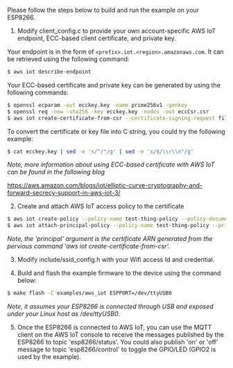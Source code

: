 Please follow the steps below to build and run the example on your ESP8266.

1. Modify client_config.c to provide your own account-specific AWS IoT
 endpoint, ECC-based client certificate, and private key.

 Your endpoint is in the form of ```<prefix>.iot.<region>.amazonaws.com```.
 It can be retrieved using the following command:

 ```sh
 $ aws iot describe-endpoint
 ```

 Your ECC-based certificate and private key can be generated by using 
 the following commands:

 ```sh
 $ openssl ecparam -out ecckey.key -name prime256v1 -genkey
 $ openssl req -new -sha256 -key ecckey.key -nodes -out eccCsr.csr
 $ aws iot create-certificate-from-csr --certificate-signing-request file://eccCsr.csr --certificate-pem-outfile eccCert.crt --set-as-active
 ```

 To convert the certificate or key file into C string, you could try
 the following example:

 ```sh
 $ cat ecckey.key | sed -e 's/^/"/g' | sed -e 's/$/\\r\\n"/g'
 ```

 *Note, more information about using ECC-based certificate with AWS IoT
 can be found in the following blog*

 https://aws.amazon.com/blogs/iot/elliptic-curve-cryptography-and-forward-secrecy-support-in-aws-iot-3/

2. Create and attach AWS IoT access policy to the certificate

 ```sh
 $ aws iot create-policy --policy-name test-thing-policy --policy-document '{ "Version": "2012-10-17", "Statement": [{"Action": ["iot:*"], "Resource": ["*"], "Effect": "Allow" }] }'
 $ aws iot attach-principal-policy --policy-name test-thing-policy --principal "arn:aws:iot:eu-west-1:892804553548:cert/2d9c2da32a95b5e95a277c3b8f7af40869727f5259dc2e907fc8aba916c857e"
 ```

 *Note, the 'principal' argument is the certificate ARN generated from the
 pervious command 'aws iot create-certificate-from-csr'.*

3. Modify include/ssid_config.h with your Wifi access Id and credential.

4. Build and flash the example firmware to the device using the command
 below:

 ```sh
 $ make flash -C examples/aws_iot ESPPORT=/dev/ttyUSB0
 ```

 *Note, it assumes your ESP8266 is connected through USB and exposed under
 your Linux host as /dev/ttyUSB0.*

5. Once the ESP8266 is connected to AWS IoT, you can use the MQTT client
 on the AWS IoT console to receive the messages published by the ESP8266
 to topic 'esp8266/status'. You could also publish 'on' or 'off' message
 to topic 'esp8266/control' to toggle the GPIO/LED (GPIO2 is used by the
 example).
